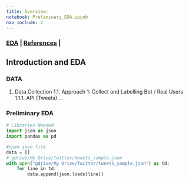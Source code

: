 ```yaml
---
title: Overview:
notebook: Preliminary_EDA.ipynb
nav_include: 2
---
```


### [EDA](/EDA.md)  | [References](/References.md) | 

## Introduction and EDA

  
###  DATA
  1. Data Collection
    1.1. Approach 1: Collect and Labelling Bot / Real Users
      1.1.1. API (Tweets)
...

### Preliminary EDA

```python
# Libraries Needed
import json as json
import pandas as pd
```

```python
#open json file
data = []
# gdrive/My Drive/Twitter/tweets_sample.json
with open("gdrive/My Drive/Twitter/tweets_sample.json") as td:
    for line in td:
        data.append(json.loads(line))   
        
```

